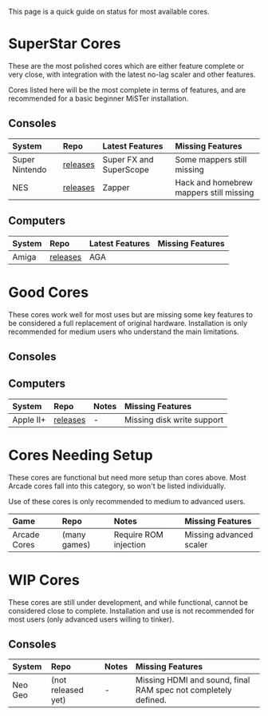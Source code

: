 This page is a quick guide on status for most available cores. 


# SuperStar Cores #

These are the most polished cores which are either feature complete or very close,
with integration with the latest no-lag scaler and other features.

Cores listed here will be the most complete in terms of features,
and are recommended for a basic beginner MiSTer installation. 

## Consoles ##

| **System** | **Repo** | **Latest Features** | **Missing Features** |
|:-----------|:---------|:---------------|:-----------------|
| Super Nintendo| [releases](https://github.com/MiSTer-devel/SNES_MiSTer/tree/master/releases) | Super FX and SuperScope | Some mappers still missing |
| NES | [releases](https://github.com/MiSTer-devel/NES_MiSTer/tree/master/releases) | Zapper | Hack and homebrew mappers still missing |

## Computers ##

| **System** | **Repo** | **Latest Features** | **Missing Features** |
|:-----------|:---------|:---------------|:-----------------|
| Amiga| [releases](https://github.com/MiSTer-devel/Minimig-AGA_MiSTer) | AGA | | 


# Good Cores #

These cores work well for most uses but are missing some key features to be considered a full replacement of original hardware. Installation is only recommended for medium users who understand the main limitations.

## Consoles ##

## Computers ##

| **System** | **Repo** | **Notes** | **Missing Features** |
|:-----------|:---------|:---------------|:-----------------|
| Apple II+| [releases](https://github.com/MiSTer-devel/Apple-II_MiSTer/tree/master/releases) | - | Missing disk write support |

# Cores Needing Setup #

These cores are functional but need more setup than cores above.
Most Arcade cores fall into this category, so won't be listed individually.

Use of these cores is only recommended to medium to advanced users.

| **Game** | **Repo** | **Notes** | **Missing Features** |
|:-----------|:---------|:---------------|:-----------------|
| Arcade Cores| (many games) | Require ROM injection | Missing advanced scaler |

# WIP Cores #

These cores are still under development, and while functional, cannot be considered close to complete.
Installation and use is not recommended for most users (only advanced users willing to tinker).

## Consoles ##

| **System** | **Repo** | **Notes** | **Missing Features** |
|:-----------|:---------|:---------------|:-----------------|
| Neo Geo | (not released yet) | - | Missing HDMI and sound, final RAM spec not completely defined. |



